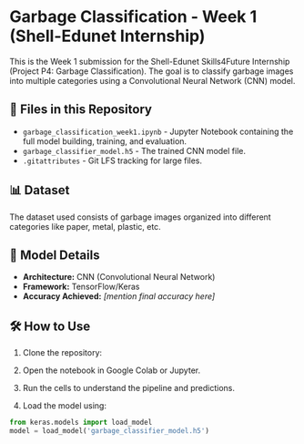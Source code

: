 # Garbage Classification - Week 1 (Shell-Edunet Internship)

This is the Week 1 submission for the Shell-Edunet Skills4Future Internship (Project P4: Garbage Classification). The goal is to classify garbage images into multiple categories using a Convolutional Neural Network (CNN) model.

## 📁 Files in this Repository

- `garbage_classification_week1.ipynb` - Jupyter Notebook containing the full model building, training, and evaluation.
- `garbage_classifier_model.h5` - The trained CNN model file.
- `.gitattributes` - Git LFS tracking for large files.

## 📊 Dataset

The dataset used consists of garbage images organized into different categories like paper, metal, plastic, etc.

## 🧠 Model Details

- **Architecture:** CNN (Convolutional Neural Network)
- **Framework:** TensorFlow/Keras
- **Accuracy Achieved:** *[mention final accuracy here]*

## 🛠️ How to Use

1. Clone the repository:


2. Open the notebook in Google Colab or Jupyter.
3. Run the cells to understand the pipeline and predictions.
4. Load the model using:
```python
from keras.models import load_model
model = load_model('garbage_classifier_model.h5')
